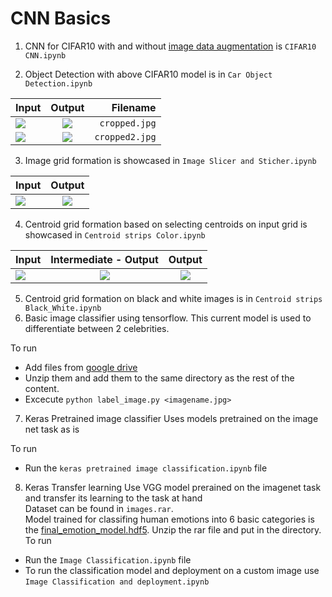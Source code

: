 # CNN Basics
1. CNN for CIFAR10 with and without [image data augmentation](https://github.com/R-Suresh/Neural_Network_Basics) is ```CIFAR10 CNN.ipynb```

1. Object Detection with above CIFAR10 model is in ```Car Object Detection.ipynb```<br>

| Input        | Output           | Filename  |
| ------------- |:-------------:| -----:|
|![](https://github.com/R-Suresh/CNN-Basics/blob/master/Input.jpg)| ![](https://github.com/R-Suresh/CNN-Basics/blob/master/output_new.jpg)| ```cropped.jpg``` |
|![](https://github.com/R-Suresh/CNN-Basics/blob/master/Input2.jpg)| ![](https://github.com/R-Suresh/CNN-Basics/blob/master/output2.jpg)| ```cropped2.jpg``` |

3. Image grid formation is showcased in ```Image Slicer and Sticher.ipynb```

| Input        | Output           |
| ------------- |:-------------:|
|![](https://github.com/R-Suresh/CNN-Basics/blob/master/slicer_input.jpg)| ![](https://github.com/R-Suresh/CNN-Basics/blob/master/slicer_output.jpg)|

4. Centroid grid formation based on selecting centroids on input grid is showcased in ```Centroid strips Color.ipynb```

| Input        | Intermediate - Output           | Output           |
| ------------- |:-------------:|:-------------:|
|![](https://github.com/R-Suresh/CNN-Basics/blob/master/input_centroid_color.jpg)| ![](https://github.com/R-Suresh/CNN-Basics/blob/master/centroid_color.jpg)| ![](https://github.com/R-Suresh/CNN-Basics/blob/master/centroid_strips2.jpg)|
5. Centroid grid formation on black and white images is in ```Centroid strips Black_White.ipynb```
6. Basic image classifier using tensorflow. 
This current model is used to differentiate between 2 celebrities.

To run 
* Add files from [google drive](https://drive.google.com/file/d/1N0hOM0FD9hhB16kiZM4RNLLo--IVz2t9/view?usp=sharing)
* Unzip them and add them to the same directory as the rest of the content.
* Excecute ```python label_image.py <imagename.jpg>``` 

7. Keras Pretrained image classifier
Uses models pretrained on the image net task as is

To run
* Run the ```keras pretrained image classification.ipynb``` file

8. Keras Transfer learning
Use VGG model prerained on the imagenet task and transfer its learning to the task at hand<br>
Dataset can be found in ```images.rar```.<br>
Model trained for classifing human emotions into 6 basic categories is the [final_emotion_model.hdf5](https://drive.google.com/open?id=1UWnHx90XVJxx4xrxvrNILi6ZkEHn0e_M). Unzip the rar file and put in the directory.<br>
To run
* Run the ```Image Classification.ipynb``` file
* To run the classification model and deployment on a custom image use ```Image Classification and deployment.ipynb```

